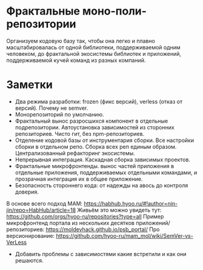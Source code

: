 # Фрактальные моно-поли-репозитории

Организуем кодовую базу так, чтобы она легко и плавно масштабировалась от одной библиотеки, поддерживаемой одним человеком, до фрактальной экосистемы библиотек и приложений, поддерживаемой кучей команд из разных компаний.

# Заметки

- Два режима разработки: frozen (фикс версий), verless (отказ от версий). Почему не semver.
- Монорепозиторий по умолчанию.
- Фрактальный вынос разросшихся компонент в отдельные подрепозитории. Автоустановка зависимостей из сторонних репозиториев. Чисто гит, без npm-репозиториев.
- Отделение кодовой базы от инструментария сборки. Все настройки сборки в отдельном репо. Сборка всех реп единым образом. Централизованный рефакторинг экосистемы.
- Непрерывная интеграция. Каскадная сборка зависимых проектов.
- Фрактальные микрофронтенды. вынос частей приложения в отдельные приложения, поддерживаемых отдельными командами, и прозрачная интеграция их в общее приложение.
- Безопасность стороннего кода: от надежды на авось до контроля доверия.

В основе всего подход MAM: https://habhub.hyoo.ru/#!author=nin-jin/repo=HabHub/article=18
Живьём это можно увидеть тут: https://github.com/orgs/hyoo-ru/repositories?type=all
Пример микрофронтенд портала из нескольких десятков приложений/репозиториев: https://moldevhack.github.io/psb_portal/
Про версионирование: https://github.com/hyoo-ru/mam_mol/wiki/SemVer-vs-VerLess

- Добавить проблемы с зависимостями какие встретили и как они решаются.